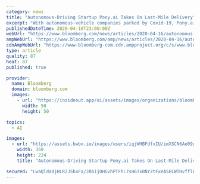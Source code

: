 ```yaml
---
category: news
title: "Autonomous-Driving Startup Pony.ai Takes On Last-Mile Delivery"
excerpt: "With autonomous-vehicle companies parked by Covid-19, Pony.ai has teamed up with Los Angeles-based e-commerce site Yamibuy to deliver packages and groceries in the city of Irvine. Yamibuy specializes in Asian foods and home goods."
publishedDateTime: 2020-04-16T23:00:00Z
webUrl: "https://www.bloomberg.com/news/articles/2020-04-16/autonomous-driving-startup-pony-ai-takes-on-last-mile-delivery"
ampWebUrl: "https://www.bloomberg.com/amp/news/articles/2020-04-16/autonomous-driving-startup-pony-ai-takes-on-last-mile-delivery"
cdnAmpWebUrl: "https://www-bloomberg-com.cdn.ampproject.org/c/s/www.bloomberg.com/amp/news/articles/2020-04-16/autonomous-driving-startup-pony-ai-takes-on-last-mile-delivery"
type: article
quality: 87
heat: 87
published: true

provider:
  name: Bloomberg
  domain: bloomberg.com
  images:
    - url: "https://insideout.app/ai/assets/images/organizations/bloomberg.com-50x50.jpg"
      width: 50
      height: 50

topics:
  - AI

images:
  - url: "https://assets.bwbx.io/images/users/iqjWHBFdfxIU/imXSCN6Ae09g/v1/360x-1.jpg"
    width: 360
    height: 224
    title: "Autonomous-Driving Startup Pony.ai Takes On Last-Mile Delivery"

secured: "LwaQlda0jHLR2J5hxFa/JRbijOHGvhPTFhL7sH67xBNr2tFxeA5ECWTHvfflBvVdmnIbql3BhYfqRJv7oYpaPiuUUtOWWLRfbzNlSZDVkQABkw6/g1DeKYsGwy4L+U/W+YDGH6QpbEkLV/9r0SHmpaejN5MppLYIWvUy3Z3lHpXEIGZ4gX6oLe5ExrvOziEpk+xig6JKa5/CUIKqrlMjw+Cd/j+pmW8Cf9QGh5hkQXpAm1I2+d9uDLldFyD5PfeC1jcaFCFaAsRV7C4fHEpqP1xUClqxLbx6MVO+HWPMC2JcSwP+LtLbo2Bv4ct5zsaT8ixXRO6dDyRGedoR9RksHwRHlu1kPNm6kh+nXGwO5ysE1/7XfanNEFSJa4c/17MrW3Kl064xGM/UsLVAXeVMBu7IYbGZdHFxYGO6oq1rTheI4GWw2Hse/QGvSsZZq/CLtUTZ62i3txQs3ujiiSRvE3IjXJqqU3FZSZJI8588fgg=;5tyW0QmFmjTiWN9hoAif9Q=="
---
```


